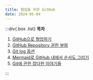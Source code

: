 ```yaml
---
title: 협업을 위한 GitHub
date: 2024-05-04
---
```


:::div{.box .list}
**목차**

1. [GitHub으로 협업하기](/github/chapter03/03-1)
2. [GitHub Repository 권한 부여](/github/chapter03/03-2)
3. [Git log 옵션](/github/chapter03/03-3)
4. [Mermaid로 GitHub 내에서 순서도 그리기](/github/chapter03/03-4)
5. [Git에 관한 잡다한 이야기들](/github/chapter03/03-5)

:::
